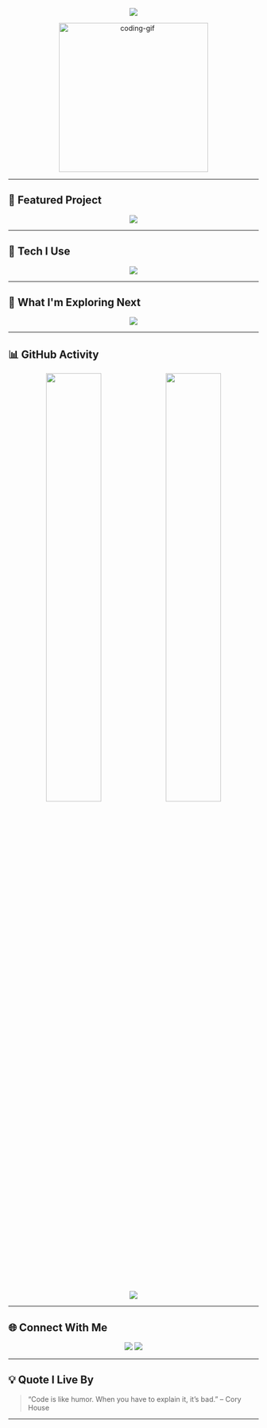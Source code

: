 <!-- Profile Header -->
<p align="center">
  <img src="https://readme-typing-svg.herokuapp.com?font=JetBrains+Mono&weight=600&size=22&duration=3000&color=02F6FF&center=true&vCenter=true&width=500&lines=Hey+%F0%9F%91%8B+I'm+Subharthy+Kuiry;A+Creative+Full-Stack+Developer;React+%7C+Python+%7C+MongoDB+%7C+Streamlit;Lifelong+Learner+%F0%9F%8C%8F" />
</p>

<!-- Profile GIF -->
<p align="center">
  <img src="https://media.giphy.com/media/qgQUggAC3Pfv687qPC/giphy.gif" width="300" alt="coding-gif"/>
</p>

---

## 🚀 Featured Project

<p align="center">
  <a href="https://s8kuiry-masked-detection-system-app-u7g6yb.streamlit.app/" target="_blank">
    <img src="https://img.shields.io/badge/Live_App-Mask_Detection_System-5A3E85?style=for-the-badge&logo=streamlit&logoColor=white" />
  </a>
</p>

---

## 🧰 Tech I Use

<p align="center">
  <img src="https://skillicons.dev/icons?i=html,css,tailwind,js,react,python,streamlit,mongodb,vscode,github&theme=light" />
</p>

---

## 🌱 What I'm Exploring Next

<p align="center">
  <img src="https://skillicons.dev/icons?i=nextjs,vercel&theme=dark" />
</p>

---

## 📊 GitHub Activity

<p align="center">
  <img src="https://github-readme-stats.vercel.app/api?username=S8kuiry&show_icons=true&theme=midnight-purple&hide_border=true&border_radius=12" width="47%" />
  <img src="https://github-readme-streak-stats.herokuapp.com/?user=S8kuiry&theme=midnight-purple&hide_border=true&border_radius=12" width="47%" />
</p>

<p align="center">
  <img src="https://github-readme-activity-graph.cyclic.app/graph?username=S8kuiry&theme=github-compact&hide_border=true&area=true" />
</p>

---

## 🌐 Connect With Me

<p align="center">
  <a href="mailto:subharthykuiry@gmail.com"><img src="https://img.shields.io/badge/Gmail-Contact-red?style=for-the-badge&logo=gmail&logoColor=white" /></a>
  <a href="https://github.com/S8kuiry"><img src="https://img.shields.io/badge/GitHub-@S8kuiry-181717?style=for-the-badge&logo=github" /></a>
</p>

---

## 💡 Quote I Live By

> “Code is like humor. When you have to explain it, it’s bad.” – Cory House

---
